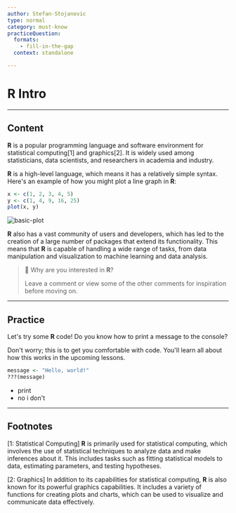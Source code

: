 ```yaml
---
author: Stefan-Stojanovic
type: normal
category: must-know
practiceQuestion:
  formats:
    - fill-in-the-gap
  context: standalone

---
```


# R Intro

---

## Content

**R** is a popular programming language and software environment for statistical computing[1] and graphics[2]. It is widely used among statisticians, data scientists, and researchers in academia and industry.

**R** is a high-level language, which means it has a relatively simple syntax. Here's an example of how you might plot a line graph in **R**:

```r
x <- c(1, 2, 3, 4, 5)
y <- c(1, 4, 9, 16, 25)
plot(x, y)
```

![basic-plot](https://img.enkipro.com/3c8221e34bd83ad566107e6acd2e285a.png)

**R** also has a vast community of users and developers, which has led to the creation of a large number of packages that extend its functionality. This means that **R** is capable of handling a wide range of tasks, from data manipulation and visualization to machine learning and data analysis.

> 💬 Why are you interested in **R**?
> 
> Leave a comment or view some of the other comments for inspiration before moving on.

---
## Practice

Let's try some **R** code! Do you know how to print a message to the console?

Don't worry; this is to get you comfortable with code.
You'll learn all about how this works in the upcoming lessons.

```r
message <- "Hello, world!"
???(message)
```

- print
- no i don't

---
## Footnotes


[1: Statistical Computing]
**R** is primarily used for statistical computing, which involves the use of statistical techniques to analyze data and make inferences about it. This includes tasks such as fitting statistical models to data, estimating parameters, and testing hypotheses.

[2: Graphics]
In addition to its capabilities for statistical computing, **R** is also known for its powerful graphics capabilities. It includes a variety of functions for creating plots and charts, which can be used to visualize and communicate data effectively.